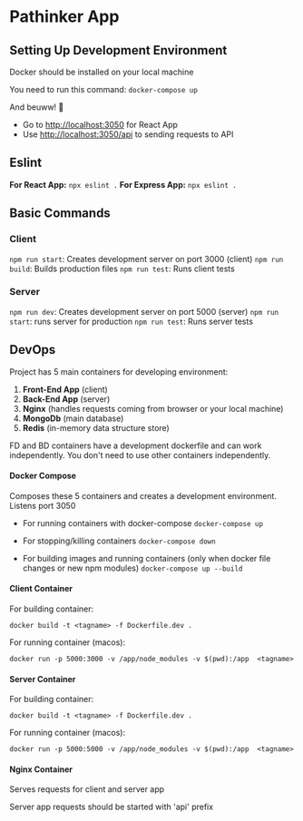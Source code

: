 # Pathinker App

## Setting Up Development Environment

Docker should be installed on your local machine

You need to run this command:
`docker-compose up`

And beuww! :tada:

- Go to [http://localhost:3050](http://localhost:3050) for React App
- Use [http://localhost:3050/api](http://localhost:3050/api) to sending requests to API

## Eslint

**For React App:** `npx eslint .`
**For Express App:** `npx eslint .`

## Basic Commands

### Client

`npm run start`: Creates development server on port 3000 (client)
`npm run build`: Builds production files
`npm run test`: Runs client tests

### Server

`npm run dev`: Creates development server on port 5000 (server)
`npm run start`: runs server for production
`npm run test`: Runs server tests

## DevOps

Project has 5 main containers for developing environment:

1. **Front-End App** (client)
2. **Back-End App** (server)
3. **Nginx** (handles requests coming from browser or your local machine)
4. **MongoDb** (main database)
5. **Redis** (in-memory data structure store)

FD and BD containers have a development dockerfile and can work independently.
You don't need to use other containers independently.

#### Docker Compose

Composes these 5 containers and creates a development environment.
Listens port 3050

- For running containers with docker-compose
`docker-compose up`

- For stopping/killing containers
`docker-compose down`

- For building images and running containers (only when docker file changes or new npm modules)
`docker-compose up --build`

#### Client Container

For building container:

`docker build -t <tagname> -f Dockerfile.dev .`

For running container (macos):

`docker run -p 5000:3000 -v /app/node_modules -v $(pwd):/app  <tagname>`

#### Server Container

For building container:

`docker build -t <tagname> -f Dockerfile.dev .`

For running container (macos):

`docker run -p 5000:5000 -v /app/node_modules -v $(pwd):/app  <tagname>`

#### Nginx Container

Serves requests for client and server app

Server app requests should be started with 'api' prefix

